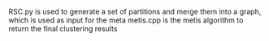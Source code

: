 RSC.py is used to generate a set of partitions and merge them into a graph, which is used as input for the meta
metis.cpp is the metis algorithm to return the final clustering results
